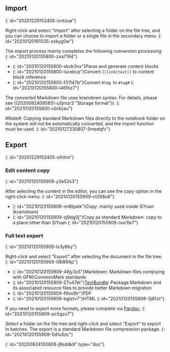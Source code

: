 ## Import
{: id="20201229152405-ivntzua"}

Right-click and select "Import" after selecting a folder on the file tree, and you can choose to import a folder or a single file in the secondary menu.
{: id="20210120161035-zxkyg0w"}

The import process mainly completes the following conversion processing:
{: id="20210120155800-zxa7194"}

* {: id="20210120155800-skvb3nx"}Parse and generate content blocks
* {: id="20210120155800-lscebcp"}Convert `[[link|text]]` to content block reference
* {: id="20210120155800-f31147b"}Convert `#tag `to `#tag#`
{: id="20210120155800-i46fkz7"}

The converted Markdown file uses kramdown syntax. For details, please see ((20200924095851-u5jmzr3 "Storage format")).
{: id="20210120155800-cbl4zau"}

#Note#: Copying standard Markdown files directly to the notebook folder on the system will not be automatically converted, and the import function must be used.
{: id="20210127230807-5medqfv"}

## Export
{: id="20201229152405-vlhitro"}

### Edit content copy
{: id="20210120155909-y3e52s3"}

After selecting the content in the editor, you can see the copy option in the right-click menu:
{: id="20210120155909-ct288u8"}

* {: id="20210120155909-nn8tpwk"}Copy: mainly used inside SiYuan (kramdown)
* {: id="20210120155909-zj9dg0j"}Copy as standard Markdown: copy to a place other than SiYuan
{: id="20210120155909-ouc1le7"}

### Full text export
{: id="20210120155909-lx3y6by"}

Right-click and select "Export" after selecting the document in the file tree:
{: id="20210120155909-08i894p"}

* {: id="20210120155909-48jy3x5"}Markdown: Markdown files complying with GFM/CommonMark standards
* {: id="20210120155909-27u47et"}[TextBundle](http://textbundle.org): Package Markdown and its associated resource files to provide better Markdown migration
* {: id="20210120155909-f9oo9lr"}PDF
* {: id="20210120155909-bglztv7"}HTML
{: id="20210120155909-3j6fzii"}

If you need to export more formats, please complete via [Pandoc](https://pandoc.org).
{: id="20210120155909-pc5gzx7"}

Select a folder on the file tree and right-click and select "Export" to export in batches. The export is a standard Markdown file compression package.
{: id="20210120155909-5d1u5zc"}


{: id="20200924100808-j9sddk9" type="doc"}
